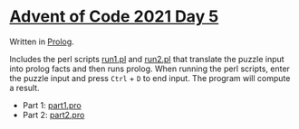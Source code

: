 # [Advent of Code 2021 Day 5](https://adventofcode.com/2021/day/5)

Written in [Prolog](https://en.wikipedia.org/wiki/Prolog).

Includes the perl scripts [run1.pl](run1.pl) and [run2.pl](run2.pl) that translate the puzzle input into prolog facts and then runs prolog. When running the perl scripts, enter the puzzle input and press `Ctrl` + `D` to end input. The program will compute a result.

  * Part 1: [part1.pro](part1.pro)
  * Part 2: [part2.pro](part2.pro)
